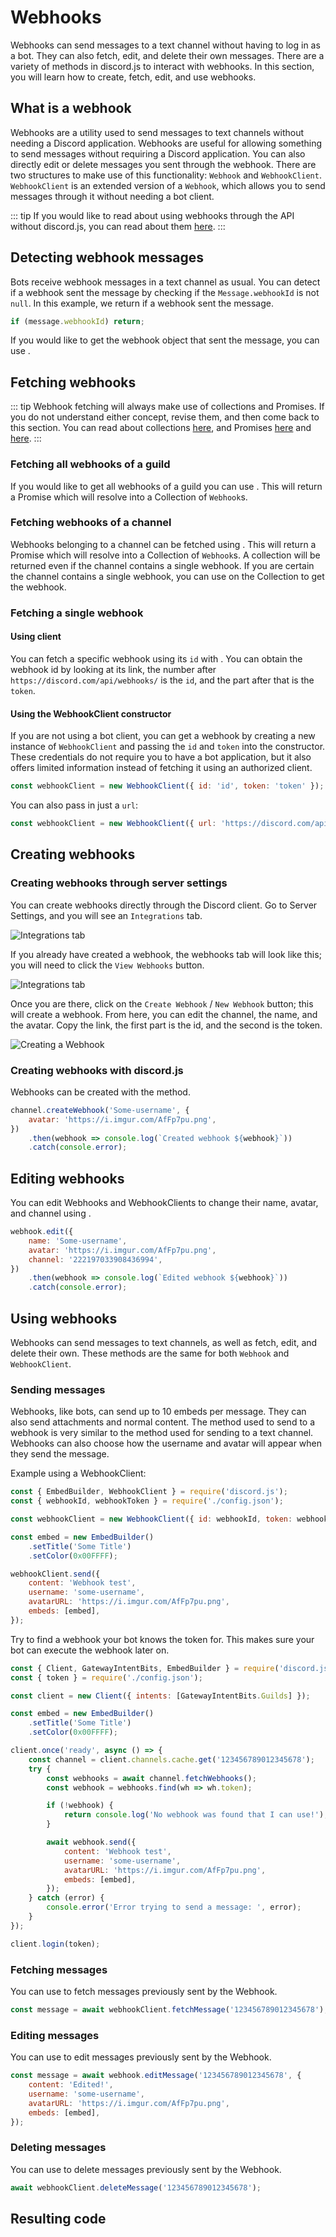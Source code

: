 # Webhooks

Webhooks can send messages to a text channel without having to log in as a bot. They can also fetch, edit, and delete their own messages. There are a variety of methods in discord.js to interact with webhooks. In this section, you will learn how to create, fetch, edit, and use webhooks.

## What is a webhook

Webhooks are a utility used to send messages to text channels without needing a Discord application. Webhooks are useful for allowing something to send messages without requiring a Discord application. You can also directly edit or delete messages you sent through the webhook. There are two structures to make use of this functionality: `Webhook` and `WebhookClient`. `WebhookClient` is an extended version of a `Webhook`, which allows you to send messages through it without needing a bot client.

::: tip
If you would like to read about using webhooks through the API without discord.js, you can read about them [here](https://discord.com/developers/docs/resources/webhook).
:::

## Detecting webhook messages

Bots receive webhook messages in a text channel as usual. You can detect if a webhook sent the message by checking if the `Message.webhookId` is not `null`. In this example, we return if a webhook sent the message.

<!-- eslint-skip -->
```js
if (message.webhookId) return;
```

If you would like to get the webhook object that sent the message, you can use <DocsLink path="class/Message?scrollTo=fetchWebhook" type="method" />.

## Fetching webhooks

::: tip
Webhook fetching will always make use of collections and Promises. If you do not understand either concept, revise them, and then come back to this section.  You can read about collections [here](/additional-info/collections.md), and Promises [here](/additional-info/async-await.md) and [here](https://developer.mozilla.org/en-US/docs/Web/JavaScript/Guide/Using_promises).
:::

### Fetching all webhooks of a guild

If you would like to get all webhooks of a guild you can use <DocsLink path="class/Guild?scrollTo=fetchWebhooks" type="method" />. This will return a Promise which will resolve into a Collection of `Webhook`s.

### Fetching webhooks of a channel

Webhooks belonging to a channel can be fetched using <DocsLink path="class/TextChannel?scrollTo=fetchWebhooks" type="method" />. This will return a Promise which will resolve into a Collection of `Webhook`s. A collection will be returned even if the channel contains a single webhook. If you are certain the channel contains a single webhook, you can use <DocsLink section="collection" path="class/Collection?scrollTo=first" type="method" /> on the Collection to get the webhook.

### Fetching a single webhook

#### Using client

You can fetch a specific webhook using its `id` with <DocsLink path="class/Client?scrollTo=fetchWebhook" type="method" />. You can obtain the webhook id by looking at its link, the number after `https://discord.com/api/webhooks/` is the `id`, and the part after that is the `token`.

#### Using the WebhookClient constructor

If you are not using a bot client, you can get a webhook by creating a new instance of `WebhookClient` and passing the `id` and `token` into the constructor. These credentials do not require you to have a bot application, but it also offers limited information instead of fetching it using an authorized client.

```js
const webhookClient = new WebhookClient({ id: 'id', token: 'token' });
```

You can also pass in just a `url`:

```js
const webhookClient = new WebhookClient({ url: 'https://discord.com/api/webhooks/id/token' });
```

## Creating webhooks

### Creating webhooks through server settings

You can create webhooks directly through the Discord client. Go to Server Settings, and you will see an `Integrations` tab.

![Integrations tab](./images/creating-webhooks-1.png)

If you already have created a webhook, the webhooks tab will look like this; you will need to click the `View Webhooks` button.

![Integrations tab](./images/creating-webhooks-2.png)

Once you are there, click on the `Create Webhook` / `New Webhook` button; this will create a webhook. From here, you can edit the channel, the name, and the avatar. Copy the link, the first part is the id, and the second is the token.

![Creating a Webhook](./images/creating-webhooks-3.png)

### Creating webhooks with discord.js

Webhooks can be created with the <DocsLink path="class/TextChannel?scrollTo=createWebhook" type="method" /> method.

```js
channel.createWebhook('Some-username', {
	avatar: 'https://i.imgur.com/AfFp7pu.png',
})
	.then(webhook => console.log(`Created webhook ${webhook}`))
	.catch(console.error);
```

## Editing webhooks

You can edit Webhooks and WebhookClients to change their name, avatar, and channel using <DocsLink path="class/Webhook?scrollTo=edit" type="method" />.

```js
webhook.edit({
	name: 'Some-username',
	avatar: 'https://i.imgur.com/AfFp7pu.png',
	channel: '222197033908436994',
})
	.then(webhook => console.log(`Edited webhook ${webhook}`))
	.catch(console.error);
```

## Using webhooks

Webhooks can send messages to text channels, as well as fetch, edit, and delete their own. These methods are the same for both `Webhook` and `WebhookClient`.

### Sending messages

Webhooks, like bots, can send up to 10 embeds per message. They can also send attachments and normal content. The <DocsLink path="class/Webhook?scrollTo=send" type="method" /> method used to send to a webhook is very similar to the method used for sending to a text channel. Webhooks can also choose how the username and avatar will appear when they send the message.

Example using a WebhookClient:

```js
const { EmbedBuilder, WebhookClient } = require('discord.js');
const { webhookId, webhookToken } = require('./config.json');

const webhookClient = new WebhookClient({ id: webhookId, token: webhookToken });

const embed = new EmbedBuilder()
	.setTitle('Some Title')
	.setColor(0x00FFFF);

webhookClient.send({
	content: 'Webhook test',
	username: 'some-username',
	avatarURL: 'https://i.imgur.com/AfFp7pu.png',
	embeds: [embed],
});
```

Try to find a webhook your bot knows the token for. This makes sure your bot can execute the webhook later on.

```js
const { Client, GatewayIntentBits, EmbedBuilder } = require('discord.js');
const { token } = require('./config.json');

const client = new Client({ intents: [GatewayIntentBits.Guilds] });

const embed = new EmbedBuilder()
	.setTitle('Some Title')
	.setColor(0x00FFFF);

client.once('ready', async () => {
	const channel = client.channels.cache.get('123456789012345678');
	try {
		const webhooks = await channel.fetchWebhooks();
		const webhook = webhooks.find(wh => wh.token);

		if (!webhook) {
			return console.log('No webhook was found that I can use!');
		}

		await webhook.send({
			content: 'Webhook test',
			username: 'some-username',
			avatarURL: 'https://i.imgur.com/AfFp7pu.png',
			embeds: [embed],
		});
	} catch (error) {
		console.error('Error trying to send a message: ', error);
	}
});

client.login(token);
```

### Fetching messages

You can use <DocsLink path="class/Webhook?scrollTo=fetchMessage" type="method" /> to fetch messages previously sent by the Webhook.

<!-- eslint-skip -->

```js
const message = await webhookClient.fetchMessage('123456789012345678');
```

### Editing messages

You can use <DocsLink path="class/Webhook?scrollTo=editMessage" type="method" /> to edit messages previously sent by the Webhook.

<!-- eslint-skip -->

```js
const message = await webhook.editMessage('123456789012345678', {
	content: 'Edited!',
	username: 'some-username',
	avatarURL: 'https://i.imgur.com/AfFp7pu.png',
	embeds: [embed],
});
```

### Deleting messages

You can use <DocsLink path="class/Webhook?scrollTo=deleteMessage" type="method" /> to delete messages previously sent by the Webhook.

<!-- eslint-skip -->

```js
await webhookClient.deleteMessage('123456789012345678');
```

## Resulting code

<ResultingCode/>
